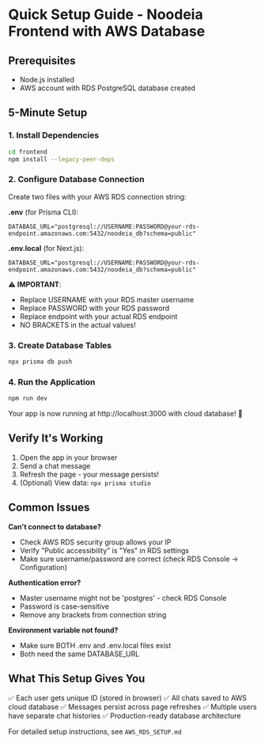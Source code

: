 # Quick Setup Guide - Noodeia Frontend with AWS Database

## Prerequisites
- Node.js installed
- AWS account with RDS PostgreSQL database created

## 5-Minute Setup

### 1. Install Dependencies
```bash
cd frontend
npm install --legacy-peer-deps
```

### 2. Configure Database Connection
Create two files with your AWS RDS connection string:

**.env** (for Prisma CLI):
```
DATABASE_URL="postgresql://USERNAME:PASSWORD@your-rds-endpoint.amazonaws.com:5432/noodeia_db?schema=public"
```

**.env.local** (for Next.js):
```
DATABASE_URL="postgresql://USERNAME:PASSWORD@your-rds-endpoint.amazonaws.com:5432/noodeia_db?schema=public"
```

⚠️ **IMPORTANT**:
- Replace USERNAME with your RDS master username
- Replace PASSWORD with your RDS password
- Replace endpoint with your actual RDS endpoint
- NO BRACKETS in the actual values!

### 3. Create Database Tables
```bash
npx prisma db push
```

### 4. Run the Application
```bash
npm run dev
```

Your app is now running at http://localhost:3000 with cloud database! 🎉

## Verify It's Working
1. Open the app in your browser
2. Send a chat message
3. Refresh the page - your message persists!
4. (Optional) View data: `npx prisma studio`

## Common Issues

**Can't connect to database?**
- Check AWS RDS security group allows your IP
- Verify "Public accessibility" is "Yes" in RDS settings
- Make sure username/password are correct (check RDS Console → Configuration)

**Authentication error?**
- Master username might not be 'postgres' - check RDS Console
- Password is case-sensitive
- Remove any brackets from connection string

**Environment variable not found?**
- Make sure BOTH .env and .env.local files exist
- Both need the same DATABASE_URL

## What This Setup Gives You
✅ Each user gets unique ID (stored in browser)
✅ All chats saved to AWS cloud database
✅ Messages persist across page refreshes
✅ Multiple users have separate chat histories
✅ Production-ready database architecture

For detailed setup instructions, see `AWS_RDS_SETUP.md`